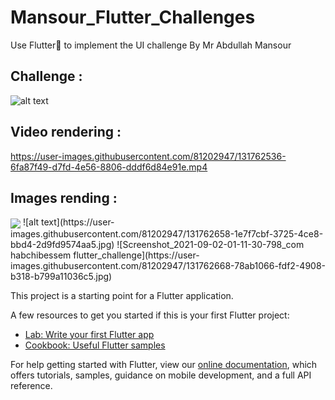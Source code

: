 # Mansour_Flutter_Challenges

Use Flutter💪 to implement the UI challenge By Mr Abdullah Mansour 

## Challenge : 
![alt text](https://scontent.ftun15-1.fna.fbcdn.net/v/t1.6435-9/p180x540/240904133_4693489324004211_4101127813612102277_n.jpg?_nc_cat=105&ccb=1-5&_nc_sid=825194&_nc_ohc=08GchzA9Us8AX-6qqRx&_nc_ht=scontent.ftun15-1.fna&oh=6027cc1905e56ce89ece0772d7be5092&oe=61565158)

## Video rendering : 

https://user-images.githubusercontent.com/81202947/131762536-6fa87f49-d7fd-4e56-8806-dddf6d84e91e.mp4



## Images rending : 
<img align="center" src="https://user-images.githubusercontent.com/81202947/131762658-1e7f7cbf-3725-4ce8-bbd4-2d9fd9574aa5.jpg">
![alt text](https://user-images.githubusercontent.com/81202947/131762658-1e7f7cbf-3725-4ce8-bbd4-2d9fd9574aa5.jpg)
![Screenshot_2021-09-02-01-11-30-798_com habchibessem flutter_challenge](https://user-images.githubusercontent.com/81202947/131762668-78ab1066-fdf2-4908-b318-b799a11036c5.jpg)



This project is a starting point for a Flutter application.

A few resources to get you started if this is your first Flutter project:

- [Lab: Write your first Flutter app](https://flutter.dev/docs/get-started/codelab)
- [Cookbook: Useful Flutter samples](https://flutter.dev/docs/cookbook)

For help getting started with Flutter, view our
[online documentation](https://flutter.dev/docs), which offers tutorials,
samples, guidance on mobile development, and a full API reference.
